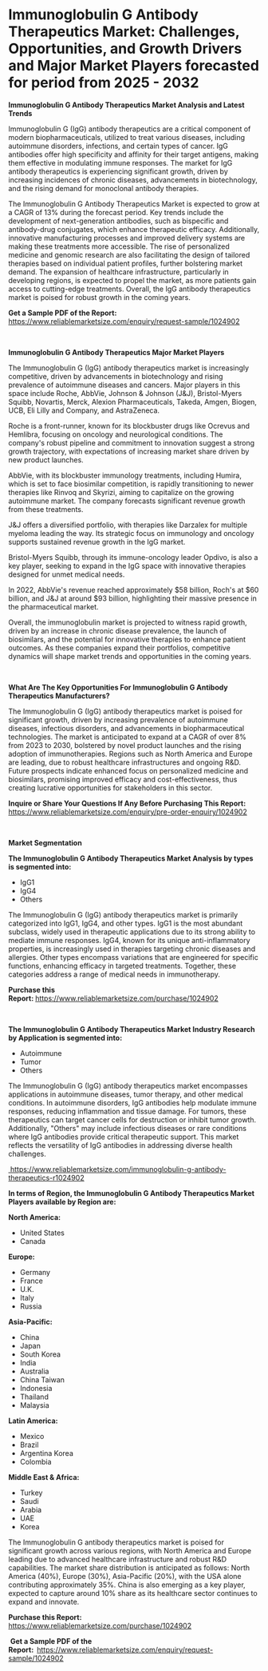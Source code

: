 <p><h1>Immunoglobulin G Antibody Therapeutics Market: Challenges, Opportunities, and Growth Drivers and Major Market Players forecasted for period from 2025 - 2032</h1></p><p><strong>Immunoglobulin G Antibody Therapeutics Market Analysis and Latest Trends</strong></p>
<p><p>Immunoglobulin G (IgG) antibody therapeutics are a critical component of modern biopharmaceuticals, utilized to treat various diseases, including autoimmune disorders, infections, and certain types of cancer. IgG antibodies offer high specificity and affinity for their target antigens, making them effective in modulating immune responses. The market for IgG antibody therapeutics is experiencing significant growth, driven by increasing incidences of chronic diseases, advancements in biotechnology, and the rising demand for monoclonal antibody therapies.</p><p>The Immunoglobulin G Antibody Therapeutics Market is expected to grow at a CAGR of 13% during the forecast period. Key trends include the development of next-generation antibodies, such as bispecific and antibody-drug conjugates, which enhance therapeutic efficacy. Additionally, innovative manufacturing processes and improved delivery systems are making these treatments more accessible. The rise of personalized medicine and genomic research are also facilitating the design of tailored therapies based on individual patient profiles, further bolstering market demand. The expansion of healthcare infrastructure, particularly in developing regions, is expected to propel the market, as more patients gain access to cutting-edge treatments. Overall, the IgG antibody therapeutics market is poised for robust growth in the coming years.</p></p>
<p><strong>Get a Sample PDF of the Report:&nbsp;</strong> <a href="https://www.reliablemarketsize.com/enquiry/request-sample/1024902?utm_campaign=3642&utm_medium=2&utm_source=Github&utm_content=ia&utm_term=18042025&utm_id=immunoglobulin-g-antibody-therapeutics">https://www.reliablemarketsize.com/enquiry/request-sample/1024902</a></p>
<p>&nbsp;</p>
<p><strong>Immunoglobulin G Antibody Therapeutics Major Market Players</strong></p>
<p><p>The Immunoglobulin G (IgG) antibody therapeutics market is increasingly competitive, driven by advancements in biotechnology and rising prevalence of autoimmune diseases and cancers. Major players in this space include Roche, AbbVie, Johnson & Johnson (J&J), Bristol-Myers Squibb, Novartis, Merck, Alexion Pharmaceuticals, Takeda, Amgen, Biogen, UCB, Eli Lilly and Company, and AstraZeneca.</p><p>Roche is a front-runner, known for its blockbuster drugs like Ocrevus and Hemlibra, focusing on oncology and neurological conditions. The company's robust pipeline and commitment to innovation suggest a strong growth trajectory, with expectations of increasing market share driven by new product launches.</p><p>AbbVie, with its blockbuster immunology treatments, including Humira, which is set to face biosimilar competition, is rapidly transitioning to newer therapies like Rinvoq and Skyrizi, aiming to capitalize on the growing autoimmune market. The company forecasts significant revenue growth from these treatments.</p><p>J&J offers a diversified portfolio, with therapies like Darzalex for multiple myeloma leading the way. Its strategic focus on immunology and oncology supports sustained revenue growth in the IgG market.</p><p>Bristol-Myers Squibb, through its immune-oncology leader Opdivo, is also a key player, seeking to expand in the IgG space with innovative therapies designed for unmet medical needs. </p><p>In 2022, AbbVie's revenue reached approximately $58 billion, Roch's at $60 billion, and J&J at around $93 billion, highlighting their massive presence in the pharmaceutical market.</p><p>Overall, the immunoglobulin market is projected to witness rapid growth, driven by an increase in chronic disease prevalence, the launch of biosimilars, and the potential for innovative therapies to enhance patient outcomes. As these companies expand their portfolios, competitive dynamics will shape market trends and opportunities in the coming years.</p></p>
<p>&nbsp;</p>
<p><strong>What Are The Key Opportunities For Immunoglobulin G Antibody Therapeutics Manufacturers?</strong></p>
<p><p>The Immunoglobulin G (IgG) antibody therapeutics market is poised for significant growth, driven by increasing prevalence of autoimmune diseases, infectious disorders, and advancements in biopharmaceutical technologies. The market is anticipated to expand at a CAGR of over 8% from 2023 to 2030, bolstered by novel product launches and the rising adoption of immunotherapies. Regions such as North America and Europe are leading, due to robust healthcare infrastructures and ongoing R&D. Future prospects indicate enhanced focus on personalized medicine and biosimilars, promising improved efficacy and cost-effectiveness, thus creating lucrative opportunities for stakeholders in this sector.</p></p>
<p><strong>Inquire or Share Your Questions If Any Before Purchasing This Report:</strong> <a href="https://www.reliablemarketsize.com/enquiry/pre-order-enquiry/1024902?utm_campaign=3642&utm_medium=2&utm_source=Github&utm_content=ia&utm_term=18042025&utm_id=immunoglobulin-g-antibody-therapeutics">https://www.reliablemarketsize.com/enquiry/pre-order-enquiry/1024902</a></p>
<p>&nbsp;</p>
<p><strong>Market Segmentation</strong></p>
<p><strong>The Immunoglobulin G Antibody Therapeutics Market Analysis by types is segmented into:</strong></p>
<p><ul><li>IgG1</li><li>IgG4</li><li>Others</li></ul></p>
<p><p>The Immunoglobulin G (IgG) antibody therapeutics market is primarily categorized into IgG1, IgG4, and other types. IgG1 is the most abundant subclass, widely used in therapeutic applications due to its strong ability to mediate immune responses. IgG4, known for its unique anti-inflammatory properties, is increasingly used in therapies targeting chronic diseases and allergies. Other types encompass variations that are engineered for specific functions, enhancing efficacy in targeted treatments. Together, these categories address a range of medical needs in immunotherapy.</p></p>
<p><strong>Purchase this Report:&nbsp;</strong><a href="https://www.reliablemarketsize.com/purchase/1024902?utm_campaign=3642&utm_medium=2&utm_source=Github&utm_content=ia&utm_term=18042025&utm_id=immunoglobulin-g-antibody-therapeutics">https://www.reliablemarketsize.com/purchase/1024902</a></p>
<p>&nbsp;</p>
<p><strong>The Immunoglobulin G Antibody Therapeutics Market Industry Research by Application is segmented into:</strong></p>
<p><ul><li>Autoimmune</li><li>Tumor</li><li>Others</li></ul></p>
<p><p>The Immunoglobulin G (IgG) antibody therapeutics market encompasses applications in autoimmune diseases, tumor therapy, and other medical conditions. In autoimmune disorders, IgG antibodies help modulate immune responses, reducing inflammation and tissue damage. For tumors, these therapeutics can target cancer cells for destruction or inhibit tumor growth. Additionally, "Others" may include infectious diseases or rare conditions where IgG antibodies provide critical therapeutic support. This market reflects the versatility of IgG antibodies in addressing diverse health challenges.</p></p>
<p><a href="https://www.reliablemarketsize.com/immunoglobulin-g-antibody-therapeutics-r1024902?utm_campaign=3642&utm_medium=2&utm_source=Github&utm_content=ia&utm_term=18042025&utm_id=immunoglobulin-g-antibody-therapeutics">&nbsp;https://www.reliablemarketsize.com/immunoglobulin-g-antibody-therapeutics-r1024902</a></p>
<p><strong>In terms of Region, the Immunoglobulin G Antibody Therapeutics Market Players available by Region are:</strong></p>
<p>
    <p> <strong> North America: </strong>
        <ul>
            <li>United States</li>
            <li>Canada</li>
        </ul>
        </p> 
    <p> <strong> Europe: </strong>
        <ul>
            <li>Germany</li>
            <li>France</li>
            <li>U.K.</li>
            <li>Italy</li>
            <li>Russia</li>
        </ul>
        </p> 
    <p> <strong> Asia-Pacific: </strong>
        <ul>
            <li>China</li>
            <li>Japan</li>
            <li>South Korea</li>
            <li>India</li>
            <li>Australia</li>
            <li>China Taiwan</li>
            <li>Indonesia</li>
            <li>Thailand</li>
            <li>Malaysia</li>
        </ul>
        </p> 
    <p> <strong> Latin America: </strong>
        <ul>
            <li>Mexico</li>
            <li>Brazil</li>
            <li>Argentina Korea</li>
            <li>Colombia</li>
        </ul>
        </p> 
    <p> <strong> Middle East & Africa: </strong>
        <ul>
            <li>Turkey</li>
            <li>Saudi</li>
            <li>Arabia</li>
            <li>UAE</li>
            <li>Korea</li>
        </ul>
    </p>
    </p>
<p><p>The Immunoglobulin G antibody therapeutics market is poised for significant growth across various regions, with North America and Europe leading due to advanced healthcare infrastructure and robust R&D capabilities. The market share distribution is anticipated as follows: North America (40%), Europe (30%), Asia-Pacific (20%), with the USA alone contributing approximately 35%. China is also emerging as a key player, expected to capture around 10% share as its healthcare sector continues to expand and innovate.</p></p>
<p><strong>Purchase this Report: </strong><a href="https://www.reliablemarketsize.com/purchase/1024902?utm_campaign=3642&utm_medium=2&utm_source=Github&utm_content=ia&utm_term=18042025&utm_id=immunoglobulin-g-antibody-therapeutics">https://www.reliablemarketsize.com/purchase/1024902</a></p>
<p>&nbsp;<strong>Get a Sample PDF of the Report:&nbsp;&nbsp;</strong><a href="https://www.reliablemarketsize.com/enquiry/request-sample/1024902?utm_campaign=3642&utm_medium=2&utm_source=Github&utm_content=ia&utm_term=18042025&utm_id=immunoglobulin-g-antibody-therapeutics">https://www.reliablemarketsize.com/enquiry/request-sample/1024902</a></p>
<p><strong></strong></p>
<p><p></p><p></p><p></p></p>